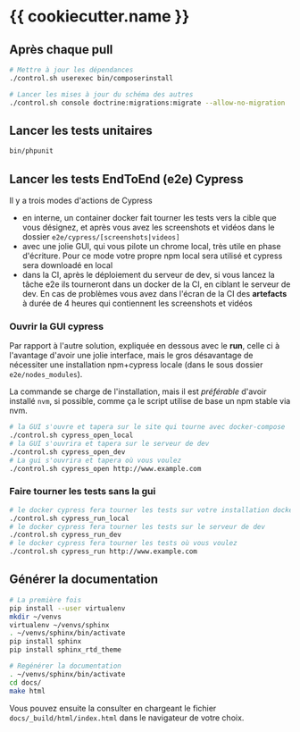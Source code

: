 # {{ cookiecutter.name }}

## Après chaque pull

```sh
# Mettre à jour les dépendances
./control.sh userexec bin/composerinstall

# Lancer les mises à jour du schéma des autres
./control.sh console doctrine:migrations:migrate --allow-no-migration
```

## Lancer les tests unitaires

```sh
bin/phpunit
```

## Lancer les tests EndToEnd (e2e) Cypress

Il y a trois modes d'actions de Cypress

- en interne, un container docker fait tourner les tests vers la cible que vous désignez, et après vous avez les screenshots et vidéos dans le dossier `e2e/cypress/[screenshots|videos]`
- avec une jolie GUI, qui vous pilote un chrome local, très utile en phase d'écriture. Pour ce mode votre propre npm local sera utilisé et cypress sera downloadé en local
- dans la CI, après le déploiement du serveur de dev, si vous lancez la tâche e2e ils tourneront dans un docker de la CI, en ciblant le serveur de dev. En cas de problèmes vous avez dans l'écran de la CI des **artefacts** à durée de 4 heures qui contiennent les screenshots et vidéos

### Ouvrir la GUI cypress

Par rapport à l'autre solution, expliquée en dessous avec le **run**, celle ci à l'avantage d'avoir une jolie interface, mais le gros désavantage de nécessiter une installation npm+cypress locale (dans le sous dossier `e2e/nodes_modules`).

La commande se charge de l'installation, mais il est *préférable* d'avoir installé `nvm`, si possible, comme ça le script utilise de base un npm stable via nvm.

```bash
# la GUI s'ouvre et tapera sur le site qui tourne avec docker-compose
./control.sh cypress_open_local
# la GUI s'ouvrira et tapera sur le serveur de dev
./control.sh cypress_open_dev
# La gui s'ouvrira et tapera où vous voulez
./control.sh cypress_open http://www.example.com
```

### Faire tourner les tests sans la gui

```bash
# le docker cypress fera tourner les tests sur votre installation docker-compose
./control.sh cypress_run_local
# le docker cypress fera tourner les tests sur le serveur de dev
./control.sh cypress_run_dev
# le docker cypress fera tourner les tests où vous voulez
./control.sh cypress_run http://www.example.com
```

## Générer la documentation

```sh
# La première fois
pip install --user virtualenv
mkdir ~/venvs
virtualenv ~/venvs/sphinx
. ~/venvs/sphinx/bin/activate
pip install sphinx
pip install sphinx_rtd_theme

# Regénérer la documentation
. ~/venvs/sphinx/bin/activate
cd docs/
make html
```

Vous pouvez ensuite la consulter en chargeant le fichier `docs/_build/html/index.html`
dans le navigateur de votre choix.
